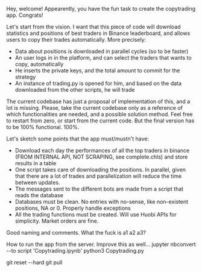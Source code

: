 Hey, welcome!
Appearently, you have the fun task to create the copytrading app. Congrats!

Let's start from the vision. I want that this piece of code will download statistics and positions of best traders in Binance leaderboard, and allows users to copy their trades automatically. More precisely:
 - Data about positions is downloaded in parallel cycles (so to be faster)
 - An user logs in in the platform, and can select the traders that wants to copy, automatically
 - He inserts the private keys, and the total amount to commit for the strategy
 - An instance of trading.py is opened for him, and based on the data downloaded from the other scripts, he will trade

The current codebase has just a proposal of implementation of this, and a lot is missing. 
Please, take the current codebase only as a reference of which functionalities are needed, and a possible solution method.
Feel free to restart from zero, or start from the current code. But the final version has to be 100% functional. 100%.

Let's sketch some points that the app must/mustn't have:
- Download each day the performances of all the top traders in binance (FROM INTERNAL API, NOT SCRAPING, see complete.chls) and store results in a table
- One script takes care of downloading the positions. In parallel, given that there are a lot of trades and parallelization will reduce the time between updates.
- The messages sent to the different bots are made from a script that reads the database
- Databases must be clean. No entries with no-sense, like non-existent positions, NA or 0. Properly handle exceptions
- All the trading functions must be created. Will use Huobi APIs for simplicity. Market orders are fine.

Good naming and comments. What the fuck is a1 a2 a3?

How to run the app from the server. Improve this as well...
jupyter nbconvert --to script 'Copytrading.ipynb'
python3 Copytrading.py

git reset --hard
git pull
